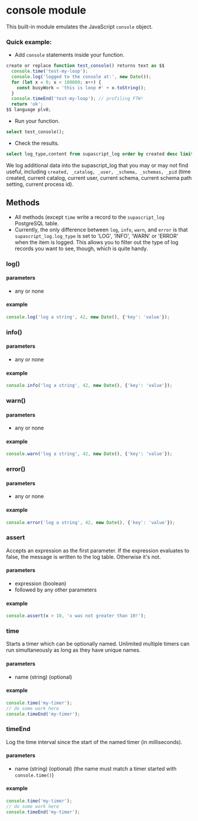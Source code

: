 # console module
This built-in module emulates the JavaScript `console` object.


### Quick example:
-  Add `console` statements inside your function.

```js
create or replace function test_console() returns text as $$
  console.time('test-my-loop');
  console.log('logged to the console at:', new Date());
  for (let x = 0; x < 100000; x++) {
    const busyWork = 'this is loop #' + x.toString();
  }
  console.timeEnd('test-my-loop'); // profiling FTW!
  return 'ok';
$$ language plv8;
```

-  Run your function.

```sql
select test_console();
```

-  Check the results.

```sql
select log_type,content from supascript_log order by created desc limit 100;
```
We log additional data into the supascript_log that you may or may not find useful, including `created, _catalog, _user, _schema, _schemas, _pid` (time created, current catalog, current user, current schema, current schema path setting, current process id).


## Methods
- All methods (except `time` write a record to the `supascript_log` PostgreSQL table.
- Currently, the only difference between `log`, `info`, `warn`, and `error` is that `supascript_log.log_type` is set to 'LOG', 'INFO', 'WARN' or 'ERROR' when the item is logged.  This allows you to filter out the type of log records you want to see, though, which is quite handy.

### log()
#### parameters
- any or none

#### example
```js
console.log('log a string', 42, new Date(), {'key': 'value'});
```
### info()
#### parameters
- any or none

#### example
```js
console.info('log a string', 42, new Date(), {'key': 'value'});
```

### warn()
#### parameters
- any or none

#### example
```js
console.warn('log a string', 42, new Date(), {'key': 'value'});
```

### error()
#### parameters
- any or none

#### example
```js
console.error('log a string', 42, new Date(), {'key': 'value'});
```

### assert
Accepts an expression as the first parameter.  If the expression evaluates to false, the message is written to the log table.  Otherwise it's not.
#### parameters
- expression (boolean)
- followed by any other parameters

#### example
```js
console.assert(x > 10, 'x was not greater than 10!');
```

### time
Starts a timer which can be optionally named.  Unlimited multiple timers can run simultaneously as long as they have unique names.
#### parameters
- name (string) (optional)

#### example
```js
console.time('my-timer');
// do some work here
console.timeEnd('my-timer');
```

### timeEnd
Log the time interval since the start of the named timer (in milliseconds).
#### parameters
- name (string) (optional) (the name must match a timer started with `console.time()`)

#### example
```js
console.time('my-timer');
// do some work here
console.timeEnd('my-timer');
```
